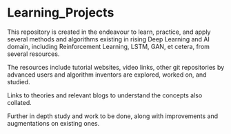 # Learning_Projects

This repository is created in the endeavour to learn, practice, and apply several methods and algorithms existing in rising Deep Learning and AI domain, including Reinforcement Learning, LSTM, GAN, et cetera, from several resources.

The resources include tutorial websites, video links, other git repositories by advanced users and algorithm inventors are explored, worked on, and studied.

Links to theories and relevant blogs to understand the concepts also collated.

Further in depth study and work to be done, along with improvements  and augmentations on existing ones.
